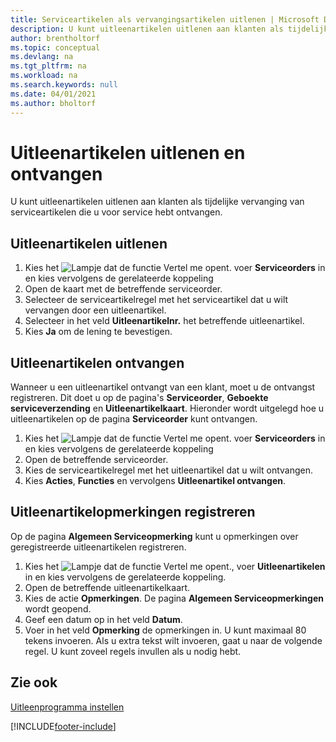 ```yaml
---
title: Serviceartikelen als vervangingsartikelen uitlenen | Microsoft Docs
description: U kunt uitleenartikelen uitlenen aan klanten als tijdelijke vervanging van serviceartikelen die u voor service hebt ontvangen.
author: brentholtorf
ms.topic: conceptual
ms.devlang: na
ms.tgt_pltfrm: na
ms.workload: na
ms.search.keywords: null
ms.date: 04/01/2021
ms.author: bholtorf
---
```

# <a name="lend-and-receive-loaners"></a><a name="lend-and-receive-loaners"></a>Uitleenartikelen uitlenen en ontvangen
U kunt uitleenartikelen uitlenen aan klanten als tijdelijke vervanging van serviceartikelen die u voor service hebt ontvangen.  
  
## <a name="to-lend-a-loaner-item"></a><a name="to-lend-a-loaner-item"></a>Uitleenartikelen uitlenen
1. Kies het ![Lampje dat de functie Vertel me opent.](media/ui-search/search_small.png "Vertel me wat u wilt doen") voer **Serviceorders** in en kies vervolgens de gerelateerde koppeling  
2. Open de kaart met de betreffende serviceorder.  
3. Selecteer de serviceartikelregel met het serviceartikel dat u wilt vervangen door een uitleenartikel.  
4. Selecteer in het veld **Uitleenartikelnr.** het betreffende uitleenartikel.  
5. Kies **Ja** om de lening te bevestigen.  

## <a name="to-receive-a-loaner"></a><a name="to-receive-a-loaner"></a>Uitleenartikelen ontvangen
Wanneer u een uitleenartikel ontvangt van een klant, moet u de ontvangst registreren. Dit doet u op de pagina's **Serviceorder**, **Geboekte serviceverzending** en **Uitleenartikelkaart**. Hieronder wordt uitgelegd hoe u uitleenartikelen op de pagina **Serviceorder** kunt ontvangen.  
  
1. Kies het ![Lampje dat de functie Vertel me opent.](media/ui-search/search_small.png "Vertel me wat u wilt doen") voer **Serviceorders** in en kies vervolgens de gerelateerde koppeling  
2. Open de betreffende serviceorder.  
3. Kies de serviceartikelregel met het uitleenartikel dat u wilt ontvangen.  
4. Kies **Acties**, **Functies** en vervolgens **Uitleenartikel ontvangen**.  

## <a name="to-register-loaner-comments"></a><a name="to-register-loaner-comments"></a>Uitleenartikelopmerkingen registreren
Op de pagina **Algemeen Serviceopmerking** kunt u opmerkingen over geregistreerde uitleenartikelen registreren.  
  
1. Kies het ![Lampje dat de functie Vertel me opent.](media/ui-search/search_small.png "Vertel me wat u wilt doen"), voer **Uitleenartikelen** in en kies vervolgens de gerelateerde koppeling.  
2. Open de betreffende uitleenartikelkaart.  
3. Kies de actie **Opmerkingen**. De pagina **Algemeen Serviceopmerkingen** wordt geopend.  
4. Geef een datum op in het veld **Datum**.  
5. Voer in het veld **Opmerking** de opmerkingen in. U kunt maximaal 80 tekens invoeren. Als u extra tekst wilt invoeren, gaat u naar de volgende regel. U kunt zoveel regels invullen als u nodig hebt.  
  
## <a name="see-also"></a><a name="see-also"></a>Zie ook
[Uitleenprogramma instellen](service-how-setup-loaner-program.md)   


[!INCLUDE[footer-include](includes/footer-banner.md)]
